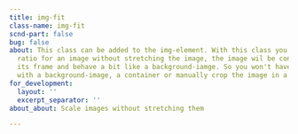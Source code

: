 ```yaml
---
title: img-fit
class-name: img-fit
scnd-part: false
bug: false
about: This class can be added to the img-element. With this class you can set any
  ratio for an image without stretching the image, the image wil be contained within
  its frame and behave a bit like a background-iamge. So you won't have to use a div
  with a background-image, a container or manually crop the image in a photo-editor.
for_development:
  layout: ''
  excerpt_separator: ''
about_about: Scale images without stretching them

---
```

